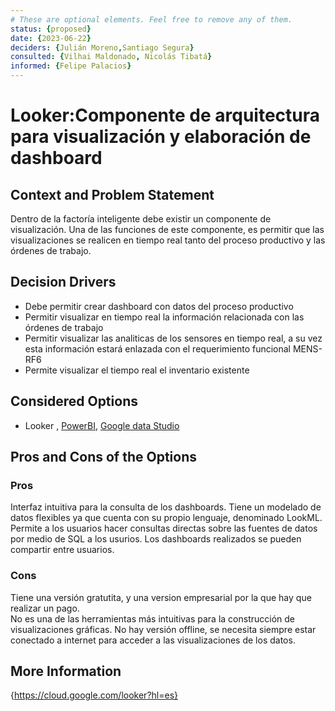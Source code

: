 ```yaml
---
# These are optional elements. Feel free to remove any of them.
status: {proposed}
date: {2023-06-22}
deciders: {Julián Moreno,Santiago Segura}
consulted: {Vilhai Maldonado, Nicolás Tibatá}
informed: {Felipe Palacios}
---
```

# Looker:Componente de arquitectura para visualización y elaboración de dashboard

## Context and Problem Statement

Dentro de la factoría inteligente debe existir un componente de visualización. Una de las funciones de este componente, es permitir que las visualizaciones se realicen en tiempo real tanto del proceso productivo y las órdenes de trabajo.

<!-- This is an optional element. Feel free to remove. -->
## Decision Drivers

* Debe permitir crear dashboard con datos del proceso productivo
* Permitir visualizar en tiempo real la información relacionada con las órdenes de trabajo
* Permitir visualizar las analiticas de los sensores en tiempo real, a su vez esta información estará enlazada con el requerimiento funcional MENS-RF6
* Permite visualizar el tiempo real el inventario existente

## Considered Options

* Looker , [PowerBI](MADR_3_1_1.md), [Google data Studio](MADR_3_2_1.md) 


## Pros and Cons of the Options

### Pros

Interfaz intuitiva para la consulta de los dashboards. 
Tiene un modelado de  datos flexibles ya que cuenta con su propio lenguaje, denominado LookML.
Permite a los usuarios hacer consultas directas sobre las fuentes de datos por medio de SQL a los usurios. 
Los dashboards realizados se pueden compartir entre usuarios. 

### Cons

Tiene una versión gratutita, y una version empresarial por la que hay que realizar un pago.  
No es una de las herramientas más intuitivas para la construcción de visualizaciones gráficas.
No hay versión offline, se necesita siempre estar conectado a internet para acceder a las visualizaciones de los datos.  

## More Information

{https://cloud.google.com/looker?hl=es}
